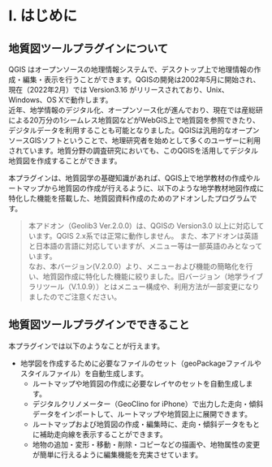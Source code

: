 # Ⅰ. はじめに

##  地質図ツールプラグインについて

QGIS はオープンソースの地理情報システムで、デスクトップ上で地理情報の作成・編集・表示を行うことができます。QGISの開発は2002年5月に開始され、現在（2022年2月）では Version3.16 がリリースされており、Unix、Windows、OS Xで動作します。  
近年、地学情報のデジタル化、オープンソース化が進んでおり、現在では産総研による20万分の1シームレス地質図などがWebGIS上で地質図を参照できたり、デジタルデータを利用することも可能となりました。QGISは汎用的なオープンソースGISソフトということで、地理研究者を始めとして多くのユーザーに利用されています。地質分野の調査研究においても、このQGISを活用してデジタル地質図を作成することができます。

本プラグインは、地質図学の基礎知識があれば、QGIS上で地学教材の作成やルートマップから地質図の作成が行えるように、以下のような地学教材地図作成に特化した機能を搭載した、地質図資料作成のためのアドオンしたプログラムです。

> 本アドオン（Geolib3 Ver.2.0.0）は、QGISの Version3.0 以上に対応しています。QGIS 2.x系では正常に動作しません。
> また、本アドオンは英語と日本語の言語に対応していますが、メニュー等は一部英語のみとなっています。  
> なお、本バージョン(V.2.0.0）より、メニューおよび機能の簡略化を行い、地質図作成に特化した機能に絞りました。旧バージョン（地学ライブラリツール（V.1.0.9））とはメニュー構成や、利用方法が一部変更になりましたのでご注意ください。

## 地質図ツールプラグインでできること

本プラグインでは以下のようなことが行えます。  
* 地学図を作成するために必要なファイルのセット（geoPackageファイルやスタイルファイル）を自動生成します。  
    * ルートマップや地質図の作成に必要なレイヤのセットを自動生成します。  
    *	デジタルクリノメーター（GeoClino for iPhone）で出力した走向・傾斜データをインポートして、ルートマップや地質図上に展開できます。  
    * ルートマップおよび地質図の作成・編集時に、走向・傾斜データをもとに補助走向線を表示することができます。
    * 地物の追加・変形・移動・削除・コピーなどの描画や、地物属性の変更が簡単に行えるように編集機能を充実させています。
   
